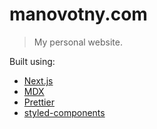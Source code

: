 # manovotny.com

> My personal website.

Built using:

-   [Next.js](https://nextjs.org/)
-   [MDX](https://github.com/mdx-js/mdx)
-   [Prettier](https://prettier.io/)
-   [styled-components](https://www.styled-components.com/)
